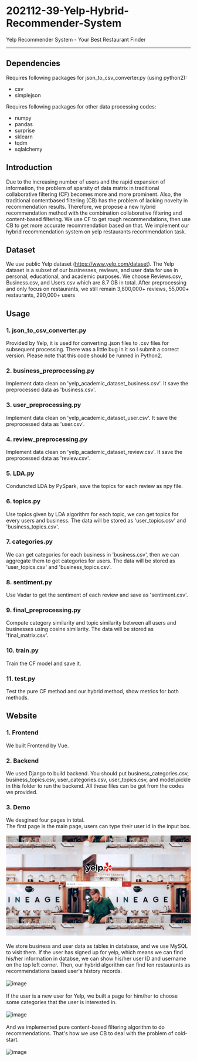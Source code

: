 # 202112-39-Yelp-Hybrid-Recommender-System
Yelp Recommender System - Your Best Restaurant Finder
____________________________________________________________________________________
## Dependencies
Requires following packages for json_to_csv_converter.py (using python2):  
* csv
* simplejson

Requires following packages for other data processing codes:  
* numpy
* pandas
* surprise
* sklearn
* tqdm
* sqlalchemy

## Introduction
Due to the increasing number of users and the rapid expansion of information, the problem of sparsity of data matrix in traditional collaborative filtering (CF) 
becomes more and more prominent. Also, the traditional contentbased filtering (CB) has the problem of lacking novelty in recommendation results. 
Therefore, we propose a new hybrid recommendation method with the combination collaborative filtering and content-based filtering. We use CF to
get rough recommendations, then use CB to get more accurate recommendation based on that. We implement our hybrid recommendation system on yelp restaurants recommendation
task.

## Dataset
We use public Yelp dataset (https://www.yelp.com/dataset). The Yelp dataset is a subset of our businesses, reviews, and user data for use in personal, educational, and academic purposes. We choose Reviews.csv, Business.csv, and Users.csv which are 8.7 GB in total. After preprocessing and only focus on restaurants, we still remain 3,800,000+ reviews, 55,000+ restaurants, 290,000+ users

## Usage
### 1. json_to_csv_converter.py
Provided by Yelp, it is used for converting .json files to .csv files for subsequent processing. There was a little bug in it so I submit a correct version. 
Please note that this code should be runned in Python2.

### 2. business_preprocessing.py
Implement data clean on 'yelp_academic_dataset_business.csv'. It save the preprocessed data as 'business.csv'.

### 3. user_preprocessing.py
Implement data clean on 'yelp_academic_dataset_user.csv'. It save the preprocessed data as 'user.csv'.

### 4. review_preprocessing.py
Implement data clean on 'yelp_academic_dataset_review.csv'. It save the preprocessed data as 'review.csv'.

### 5. LDA.py
Conduncted LDA by PySpark, save the topics for each review as npy file.

### 6. topics.py
Use topics given by LDA algorithm for each topic, we can get topics for every users and business. The data will be stored as 
'user_topics.csv' and 'business_topics.csv'.

### 7. categories.py
We can get categories for each business in 'business.csv', then we can aggregate them to get categories for users. The data will be stored as 
'user_topics.csv' and 'business_topics.csv'.

### 8. sentiment.py
Use Vadar to get the sentiment of each review and save as 'sentiment.csv'.

### 9. final_preprocessing.py
Compute category similarity and topic similarity between all users and businesses using cosine similarity. The data will be stored as 
'final_matrix.csv'.

### 10. train.py
Train the CF model and save it.

### 11. test.py
Test the pure CF method and our hybrid method, show metrics for both methods.

## Website
### 1. Frontend
We built Frontend by Vue.
### 2. Backend
We used Django to build backend. You should put business_categories.csv, business_topics.csv, user_categories.csv, user_topics.csv, 
and model.pickle in this folder to run the backend. All these files can be got from the codes we provided.
### 3. Demo
We desgined four pages in total.\
The first page is the main page, users can type their user id in the input box.\
\
![image](Demo%20img/main_page.png)\
\
We store business and user data as tables in database, and we use MySQL to visit them. If the user has signed up for yelp, 
which means we can find his/her information in databse, we can show his/her user ID and username on the top left corner.
Then, our hybrid algorithm can find ten restaurants as recommendations based user's history records.\
\
![image](Demo%20img/recommendations_known.png)\
\
If the user is a new user for Yelp, we built a page for him/her to choose some categories that the user is interested in.\
\
![image](Demo%20img/select_categories.png)\
\
And we implemented pure content-based filtering algorithm to do recommendations. That's how we use CB to deal with the problem of cold-start.\
\
![image](Demo%20img/recommendations_unknown.png)
